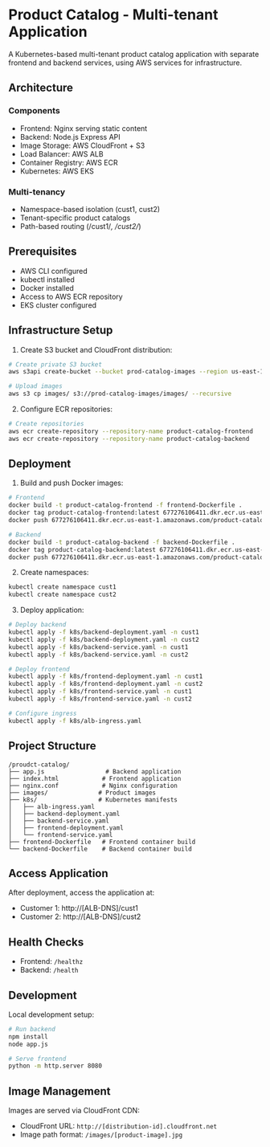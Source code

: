 # Product Catalog - Multi-tenant Application

A Kubernetes-based multi-tenant product catalog application with separate frontend and backend services, using AWS services for infrastructure.

## Architecture

### Components
- Frontend: Nginx serving static content
- Backend: Node.js Express API
- Image Storage: AWS CloudFront + S3
- Load Balancer: AWS ALB
- Container Registry: AWS ECR
- Kubernetes: AWS EKS

### Multi-tenancy
- Namespace-based isolation (cust1, cust2)
- Tenant-specific product catalogs
- Path-based routing (/cust1/*, /cust2/*)

## Prerequisites

- AWS CLI configured
- kubectl installed
- Docker installed
- Access to AWS ECR repository
- EKS cluster configured

## Infrastructure Setup

1. Create S3 bucket and CloudFront distribution:
```bash
# Create private S3 bucket
aws s3api create-bucket --bucket prod-catalog-images --region us-east-1

# Upload images
aws s3 cp images/ s3://prod-catalog-images/images/ --recursive
```

2. Configure ECR repositories:
```bash
# Create repositories
aws ecr create-repository --repository-name product-catalog-frontend
aws ecr create-repository --repository-name product-catalog-backend
```

## Deployment

1. Build and push Docker images:
```bash
# Frontend
docker build -t product-catalog-frontend -f frontend-Dockerfile .
docker tag product-catalog-frontend:latest 677276106411.dkr.ecr.us-east-1.amazonaws.com/product-catalog-frontend:latest
docker push 677276106411.dkr.ecr.us-east-1.amazonaws.com/product-catalog-frontend:latest

# Backend
docker build -t product-catalog-backend -f backend-Dockerfile .
docker tag product-catalog-backend:latest 677276106411.dkr.ecr.us-east-1.amazonaws.com/product-catalog-backend:latest
docker push 677276106411.dkr.ecr.us-east-1.amazonaws.com/product-catalog-backend:latest
```

2. Create namespaces:
```bash
kubectl create namespace cust1
kubectl create namespace cust2
```

3. Deploy application:
```bash
# Deploy backend
kubectl apply -f k8s/backend-deployment.yaml -n cust1
kubectl apply -f k8s/backend-deployment.yaml -n cust2
kubectl apply -f k8s/backend-service.yaml -n cust1
kubectl apply -f k8s/backend-service.yaml -n cust2

# Deploy frontend
kubectl apply -f k8s/frontend-deployment.yaml -n cust1
kubectl apply -f k8s/frontend-deployment.yaml -n cust2
kubectl apply -f k8s/frontend-service.yaml -n cust1
kubectl apply -f k8s/frontend-service.yaml -n cust2

# Configure ingress
kubectl apply -f k8s/alb-ingress.yaml
```

## Project Structure

```
/proudct-catalog/
├── app.js                 # Backend application
├── index.html            # Frontend application
├── nginx.conf            # Nginx configuration
├── images/              # Product images
├── k8s/                 # Kubernetes manifests
│   ├── alb-ingress.yaml
│   ├── backend-deployment.yaml
│   ├── backend-service.yaml
│   ├── frontend-deployment.yaml
│   └── frontend-service.yaml
├── frontend-Dockerfile   # Frontend container build
└── backend-Dockerfile    # Backend container build
```

## Access Application

After deployment, access the application at:
- Customer 1: http://[ALB-DNS]/cust1
- Customer 2: http://[ALB-DNS]/cust2

## Health Checks

- Frontend: `/healthz`
- Backend: `/health`

## Development

Local development setup:
```bash
# Run backend
npm install
node app.js

# Serve frontend
python -m http.server 8080
```

## Image Management

Images are served via CloudFront CDN:
- CloudFront URL: `http://[distribution-id].cloudfront.net`
- Image path format: `/images/[product-image].jpg`

